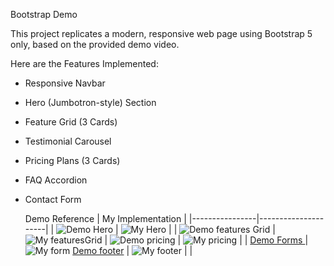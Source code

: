 Bootstrap Demo 

This project replicates a modern, responsive web page using Bootstrap 5 only, based on the provided demo video.

Here are the Features Implemented:

- Responsive Navbar
- Hero (Jumbotron-style) Section
- Feature Grid (3 Cards)
- Testimonial Carousel
- Pricing Plans (3 Cards)
- FAQ Accordion
- Contact Form
 

  Demo Reference | My Implementation |
|----------------|---------------------|
| ![Demo Hero ](Screenshots/Screenshot(42).png) | ![My Hero](Screenshots/Screenshot(47).png) |
| ![Demo features Grid ](Screenshots/Screenshot(42).png) | ![My featuresGrid](Screenshots/Screenshot(48).png) |
  ![Demo pricing ](Screenshots/Screenshot(43).png) | ![My pricing](Screenshots/Screenshot(49).png) |
|  [Demo Forms ](Screenshots/Screenshot(45).png) | ![My form](Screenshots/Screenshot(49).png)
[Demo footer](Screenshots/Screenshot(46).png) | ![My footer](Screenshots/Screenshot(50).png) |
| 